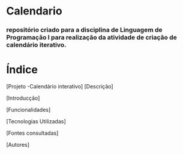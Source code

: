 # Calendario
<h3>repositório criado para a disciplina de Linguagem de Programação I para realização da atividade de criação de calendário iterativo.</h3>

# Índice

[Projeto -Calendário interativo]
[Descrição] 

[Introducção]

[Funcionalidades]

[Tecnologias Utilizadas]

[Fontes consultadas]

[Autores]